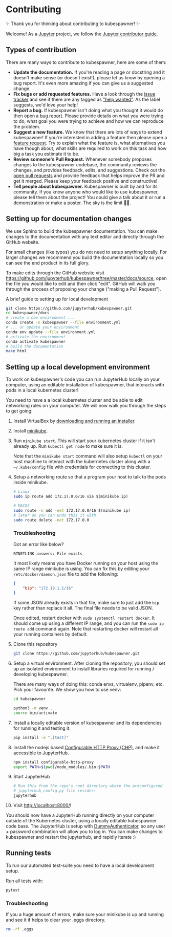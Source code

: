 # Contributing

:sparkles: Thank you for thinking about contributing to kubespawner! :sparkles:

Welcome! As a [Jupyter](https://jupyter.org) project, we follow the [Jupyter contributor guide](https://jupyter.readthedocs.io/en/latest/contributor/content-contributor.html).

## Types of contribution

There are many ways to contribute to kubespawner, here are some of them:

* **Update the documentation.**
  If you're reading a page or docstring and it doesn't make sense (or doesn't exist!), please let us know by opening a bug report.
  It's even more amazing if you can give us a suggested change.
* **Fix bugs or add requested features.**
  Have a look through the [issue tracker](https://github.com/jupyterhub/kubespawner/issues) and see if there are any tagged as ["help wanted"](https://github.com/jupyterhub/kubespawner/issues?q=is%3Aissue+is%3Aopen+label%3A%22help+wanted%22).
  As the label suggests, we'd love your help!
* **Report a bug.**
  If kubespawner isn't doing what you thought it would do then open a [bug report](https://github.com/jupyterhub/kubespawner/issues/new).
  Please provide details on what you were trying to do, what goal you were trying to achieve and how we can reproduce the problem.
* **Suggest a new feature.**
  We know that there are lots of ways to extend kubespawner!
  If you're interested in adding a feature then please open a [feature request](https://github.com/jupyterhub/kubespawner/issues/new?template=feature_request.md).
  Try to explain what the feature is, what alternatives you have though about, what skills are required to work on this task and how big a task you estimate it to be.
* **Review someone's Pull Request.**
  Whenever somebody proposes changes to the kubespawner codebase, the community reviews
  the changes, and provides feedback, edits, and suggestions. Check out the
  [open pull requests](https://github.com/jupyterhub/kubespawner/pulls?q=is%3Apr+is%3Aopen+sort%3Aupdated-desc)
  and provide feedback that helps improve the PR and get it merged. Please keep your
  feedback positive and constructive!
* **Tell people about kubespawner.**
  Kubespawner is built by and for its community.
  If you know anyone who would like to use kubespawner, please tell them about the project!
  You could give a talk about it or run a demonstration or make a poster.
  The sky is the limit :rocket::star2:.


## Setting up for documentation changes

We use Sphinx to build the kubespawner documentation. You can make changes to
the documentation with any text editor and directly through the GitHub website.

For small changes (like typos) you do not need to setup anything locally. For
larger changes we recommend you build the documentation locally so you can see
the end product in its full glory.

To make edits through the GitHub website visit https://github.com/jupyterhub/kubespawner/tree/master/docs/source, open the file you would like to edit and then click "edit". GitHub will
walk you through the process of proposing your change ("making a Pull Request").

A brief guide to setting up for local development
```sh
git clone https://github.com/jupyterhub/kubespawner.git
cd kubespawner/docs
# create a new environment ...
conda create -n kubespawner --file environment.yml
# ... or update your environment
conda env update --file environment.yml
# activate the environment
conda activate kubespawner
# build the documentation
make html
```

## Setting up a local development environment

To work on kubespawner's code you can run JupyterHub locally on your computer,
using an editable installation of kubespawner, that interacts with pods in a
local kubernetes cluster!

You need to have a a local kubernetes cluster and be able to edit networking
rules on your computer. We will now walk you through the steps to get going:

1.  Install VirtualBox by [downloading and running an
    installer](https://www.virtualbox.org/wiki/Downloads).

1.  Install
    [minikube](https://kubernetes.io/docs/tasks/tools/install-minikube/).

1.  Run `minikube start`. This will start your kubernetes cluster if it isn't
    already up. Run `kubectl get node` to make sure it is.

    Note that the `minikube start` command will also setup `kubectl` on your
    host machine to interact with the kubernetes cluster along with a
    `~/.kube/config` file with credentials for connecting to this cluster.

1.  Setup a networking route so that a program your host to talk to the pods inside minikube.

    ```bash
    # Linux
    sudo ip route add 172.17.0.0/16 via $(minikube ip)

    # MACOS
    sudo route -n add -net 172.17.0.0/16 $(minikube ip)
    # later on you can undo this it with
    sudo route delete -net 172.17.0.0
    ```

    ### Troubleshooting
    Got an error like below?

    ```
    RTNETLINK answers: File exists
    ```

    It most likely means you have Docker running on your host using the same
    IP range minikube is using. You can fix this by editing your
    `/etc/docker/daemon.json` file to add the following:

    ```json
    {
        "bip": "172.19.1.1/16"
    }
    ```

    If some JSON already exists in that file, make sure to just add the
    `bip` key rather than replace it all. The final file needs to be valid
    JSON.

    Once edited, restart docker with `sudo systemctl restart docker`. It
    should come up using a different IP range, and you can run the
    `sudo ip route add` command again. Note that restarting docker will
    restart all your running containers by default.

1. Clone this repository
   ```sh
   git clone https://github.com/jupyterhub/kubespawner.git
   ```

1. Setup a virtual environment. After cloning the repository, you should set up an
   isolated environment to install libraries required for running / developing
   kubespawner.

   There are many ways of doing this: conda envs, virtualenv, pipenv, etc. Pick
   your favourite. We show you how to use venv:
   ```sh
   cd kubespawner

   python3 -m venv .
   source bin/activate
   ```

3. Install a locally editable version of kubespawner and its dependencies for
   running it and testing it.
   ```sh
   pip install -e ".[test]"
   ```

1. Install the nodejs based [Configurable HTTP Proxy
   (CHP)](https://github.com/jupyterhub/configurable-http-proxy), and make it
   accessible to JupyterHub.

   ```sh
   npm install configurable-http-proxy
   export PATH=$(pwd)/node_modules/.bin:$PATH
   ```

1. Start JupyterHub
   ```sh
   # Run this from the repo's root directory where the preconfigured
   # jupyterhub_config.py file resides!
   jupyterhub
   ```

1. Visit [http://localhost:8000/](http://localhost:8000/)!

You should now have a JupyterHub running directly on your computer outside of
the Kubernetes cluster, using a locally editable kubespawner code base. The
JupyterHub is setup with
[DummyAuthenticator](http://github.com/yuvipanda/jupyterhub-dummy-authenticator),
so any user + password combination will allow you to log in. You can make changes to
kubespawner and restart the jupyterhub, and rapidly iterate :)


## Running tests

To run our automated test-suite you need to have a local development setup.

Run all tests with:
```sh
pytest
```

### Troubleshooting
If you a huge amount of errors, make sure your minikube is up and running and see it if helps to clear your .eggs
directory.

```sh
rm -rf .eggs
```
